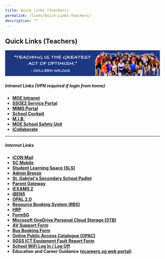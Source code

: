 ```yaml
---
title: Quick Links (Teachers)
permalink: /links/Quick-Links-Teachers/
description: ""
---
```

## Quick Links (Teachers)

![](/images/staffs%20link%202023.jpg)

##### Intranet Links (VPN required if login from home)

*   **[MOE Intranet](https://intranet.moe.gov.sg/Pages/Home.aspx)**
*   **[SSOE2 Service Portal](https://ssoe2.moe.edu.sg/)**
*   **[MIMS Portal](https://idp.mims.moe.gov.sg/nidp/saml2/sso)**
*   **[School Cockpit](https://schoolcockpit.moe.gov.sg/)**
*   **[M.I.B.](https://ideas.moe.gov.sg/)**
*   **[MOE School Safety Unit](https://intranet.moe.gov.sg/schoolsafety)**
*   **[iCollaborate](https://icollaborate.moe.gov.sg/)**

----

##### Internet Links

*   **[iCON Mail](https://icon.moe.edu.sg/)**
*   **[SC Mobile](https://scmobile.moe.edu.sg/login)**
*   **[Student Learning Space (SLS)](https://vle.learning.moe.edu.sg/login)**
*   **[Admin Breeze](https://stgabrielssec.adminbreeze.com/)**
*   **[St. Gabriel's Secondary School Padlet](https://sgss.padlet.org/auth/login)**
*   **[Parent Gateway](https://pg.moe.edu.sg/)**
*   **[iEXAMS 2](https://iexams.seab.gov.sg/login)**
*   **[iBENS](https://ibens.moe.gov.sg/rm/)**
*   **[OPAL 2.0](https://idm.opal2.moe.edu.sg/account/login?returnUrl=%2Fconnect%2Fauthorize%2Fcallback%3Fresponse_type%3Dcode%26client_id%3DOpal2WebApp%26state%3DbujKA_Ssa1hFH-2eB309RTxmIS4A1ynS5BYWsk4HSFtZX%26redirect_uri%3Dhttps%253A%252F%252Fwww.opal2.moe.edu.sg%252Fapp%252Findex.html%26scope%3Dprofile%2520cxprofile%2520openid%2520cxDomainInternalApi%26code_challenge%3DYDaFZhXw4TBk3RpzcQ4MNT-fODXs3NKw2XV0TSxHfPI%26code_challenge_method%3DS256%26nonce%3DbujKA_Ssa1hFH-2eB309RTxmIS4A1ynS5BYWsk4HSFtZX)**
*   **[Resource Booking System (RBS)](https://rbs.avero-tech.com/login.html)**
*   **[HRP](https://www.hrp.gov.sg/)**
*   **[FormSG](https://form.gov.sg/#!/)**
*   **[Microsoft OneDrive Personal Cloud Storage (5TB)](https://onedrive.live.com/about/en-us/signin/)**
*   **[AV Support Form](https://docs.google.com/spreadsheets/d/1mWqbDgZ2XZSeM-GwfpB_GDyVDuGI7wgeNkchZZ-mLU0/edit#gid=0)**
*   **[Bus Booking Form](https://go.gov.sg/sgss-bus-booking-form)**
*   **[Online Public Access Catalogue (OPAC)](https://schoolibrary.moe.edu.sg/stgabrielssec)**
*   **[SGSS ICT Equipment Fault Report Form](https://docs.google.com/forms/d/e/1FAIpQLSf2n6WW2c4xLi-gkrptbPSFmTmVrpuqTC0Q2NY7gEEgY1uGmA/viewform)**
*   **[School WiFi Log In / Log Off](https://portal.swn.moe.edu.sg/)**
*   **Education and Career Guidance** **([ecareers.sg web portal](https://ecareers.sg/G_Login_SG/ecareersLogin.asp))**